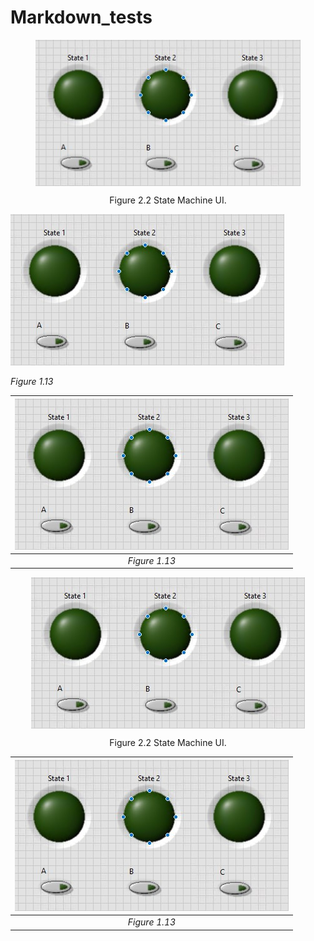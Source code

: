 # Markdown_tests
<figure>
  <p align ="center">
  <img src="state_machine_ui.jpg" alt="State Machine UI" align="center">
  <p align ="center">
  <figcaption align ="center">Figure 2.2 State Machine UI.</figcaption>
  </p>
</figure>


![Figure 1.13 Custom Temperature Controller Includes Block Diagram](state_machine_ui.jpg)

*Figure 1.13*



|![Figure 1.13 Custom Temperature Controller Includes Block Diagram](state_machine_ui.jpg)|
|:--:|
| *Figure 1.13*  |


  <p align ="center">
  <img src="state_machine_ui.jpg" alt="State Machine UI" align="center">
  <p align ="center">
 Figure 2.2 State Machine UI.
  </p>


  |![Figure 1.13 Custom Temperature Controller Includes Block Diagram](state_machine_ui.jpg)
  |:--:|
  | *Figure 1.13*  
